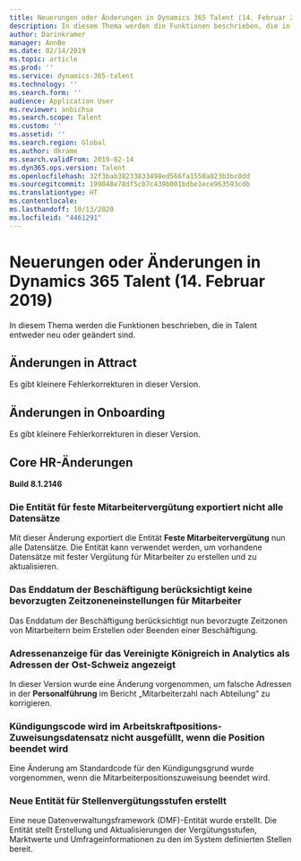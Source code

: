 ```yaml
---
title: Neuerungen oder Änderungen in Dynamics 365 Talent (14. Februar 2019)
description: In diesem Thema werden die Funktionen beschrieben, die in Microsoft Dynamics 365 Talent entweder neu oder geändert sind.
author: Darinkramer
manager: AnnBe
ms.date: 02/14/2019
ms.topic: article
ms.prod: ''
ms.service: dynamics-365-talent
ms.technology: ''
ms.search.form: ''
audience: Application User
ms.reviewer: anbichse
ms.search.scope: Talent
ms.custom: ''
ms.assetid: ''
ms.search.region: Global
ms.author: dkrame
ms.search.validFrom: 2019-02-14
ms.dyn365.ops.version: Talent
ms.openlocfilehash: 32f3bab38233833498ed566fa1558a023b3bc0dd
ms.sourcegitcommit: 199848e78df5cb7c439b001bdbe1ece963593cdb
ms.translationtype: HT
ms.contentlocale: 
ms.lasthandoff: 10/13/2020
ms.locfileid: "4461291"
---
```

# <a name="whats-new-or-changed-in-dynamics-365-talent-february-14-2019"></a>Neuerungen oder Änderungen in Dynamics 365 Talent (14. Februar 2019)

In diesem Thema werden die Funktionen beschrieben, die in Talent entweder neu oder geändert sind.

## <a name="changes-in-attract"></a>Änderungen in Attract
Es gibt kleinere Fehlerkorrekturen in dieser Version.

## <a name="changes-in-onboarding"></a>Änderungen in Onboarding
Es gibt kleinere Fehlerkorrekturen in dieser Version.
 
## <a name="changes-in-core-hr"></a>Core HR-Änderungen 
**Build 8.1.2146**

### <a name="employee-fixed-compensation-entity-doesnt-export-all-records"></a>Die Entität für feste Mitarbeitervergütung exportiert nicht alle Datensätze
Mit dieser Änderung exportiert die Entität **Feste Mitarbeitervergütung** nun alle Datensätze. Die Entität kann verwendet werden, um vorhandene Datensätze mit fester Vergütung für Mitarbeiter zu erstellen und zu aktualisieren. 

### <a name="employment-end-date-doesnt-honor-employee-preferred-time-zone-settings"></a>Das Enddatum der Beschäftigung berücksichtigt keine bevorzugten Zeitzoneneinstellungen für Mitarbeiter
Das Enddatum der Beschäftigung berücksichtigt nun bevorzugte Zeitzonen von Mitarbeitern beim Erstellen oder Beenden einer Beschäftigung.
 
### <a name="uk-addresses-display-in-analytics-as-eastern-switzerland-addresses"></a>Adressenanzeige für das Vereinigte Königreich in Analytics als Adressen der Ost-Schweiz angezeigt
In dieser Version wurde eine Änderung vorgenommen, um falsche Adressen in der **Personalführung** im Bericht „Mitarbeiterzahl nach Abteilung“ zu korrigieren.
 
### <a name="termination-code-is-not-populated-on-the-worker-position-assignment-record-when-ending-the-position"></a>Kündigungscode wird im Arbeitskraftpositions-Zuweisungsdatensatz nicht ausgefüllt, wenn die Position beendet wird
Eine Änderung am Standardcode für den Kündigungsgrund wurde vorgenommen, wenn die Mitarbeiterpositionszuweisung beendet wird.

### <a name="new-entity-created-for-job-compensation-levels"></a>Neue Entität für Stellenvergütungsstufen erstellt
Eine neue Datenverwaltungsframework (DMF)-Entität wurde erstellt. Die Entität stellt Erstellung und Aktualisierungen der Vergütungsstufen, Marktwerte und Umfrageinformationen zu den im System definierten Stellen bereit.
